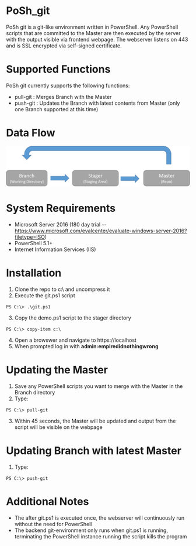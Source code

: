 # PoSh_git
PoSh git is a git-like environment written in PowerShell. Any PowerShell scripts that are committed to the Master are then executed by the server with the output visible via frontend webpage. The webserver listens on 443 and is SSL encrypted via self-signed certificate.


# Supported Functions
PoSh git currently supports the following functions:
- pull-git : Merges Branch with the Master
- push-git : Updates the Branch with latest contents from Master (only one Branch supported at this time)


# Data Flow
![Alt text](https://github.com/WiredPulse/PoSh_git/blob/master/Flow.png?raw=true "Optional Title")
<br>

# System Requirements
- Microsoft Server 2016 (180 day trial -- https://www.microsoft.com/evalcenter/evaluate-windows-server-2016?filetype=ISO)
- PowerShell 5.1+
- Internet Information Services (IIS)

# Installation
1) Clone the repo to c:\ and uncompress it
2) Execute the git.ps1 script
```
PS C:\> .\git.ps1
```
3) Copy the demo.ps1 script to the stager directory
```
PS C:\> copy-item c:\
```
4. Open a browswer and navigate to https://localhost
5. When prompted log in with **admin:empiredidnothingwrong**


# Updating the Master
1. Save any PowerShell scripts you want to merge with the Master in the Branch directory<br>
2. Type:
```
PS C:\> pull-git
```
3. Within 45 seconds, the Master will be updated and output from the script will be visible on the webpage<br>

# Updating Branch with latest Master
1. Type:
```
PS C:\> push-git
```

# Additional Notes
- The after git.ps1 is executed once, the webserver will continuously run without the need for PowerShell
- The backend git-environment only runs when git.ps1 is running, terminating the PowerShell instance running the script kills the program
